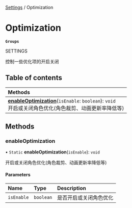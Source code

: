 [Settings](../groups/Settings.Settings.md) / Optimization

# Optimization <Badge type="tip" text="Class" /> <Score text="Optimization" />

**`Groups`**

SETTINGS

控制一些优化项的开启关闭

## Table of contents

| Methods |
| :-----|
| **[enableOptimization](Gameplay.Optimization.md#enableoptimization)**(`isEnable`: `boolean`): `void` <br> 开启或关闭角色优化(角色裁剪、动画更新率降低等)|

## Methods

### enableOptimization <Score text="enableOptimization" /> 

• `Static` **enableOptimization**(`isEnable`): `void` <Badge type="tip" text="client" />

开启或关闭角色优化(角色裁剪、动画更新率降低等)


#### Parameters

| Name | Type | Description |
| :------ | :------ | :------ |
| `isEnable` | `boolean` | 是否开启或关闭角色优化 |

